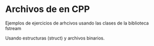 # Archivos de en CPP

Ejemplos de ejercicios de arhcivos usando las clases de la biblioteca fstream

Usando estructuras (struct) y archivos binarios.
